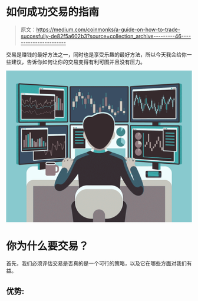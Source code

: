 # 如何成功交易的指南

> 原文：<https://medium.com/coinmonks/a-guide-on-how-to-trade-succesfully-de82f5a602b3?source=collection_archive---------46----------------------->

交易是赚钱的最好方法之一，同时也是享受乐趣的最好方法，所以今天我会给你一些建议，告诉你如何让你的交易变得有利可图并且没有压力。

![](img/3a0048153bb2827f34567d35308fcf9e.png)

# 你为什么要交易？

首先，我们必须评估交易是否真的是一个可行的策略，以及它在哪些方面对我们有益。

## 优势: